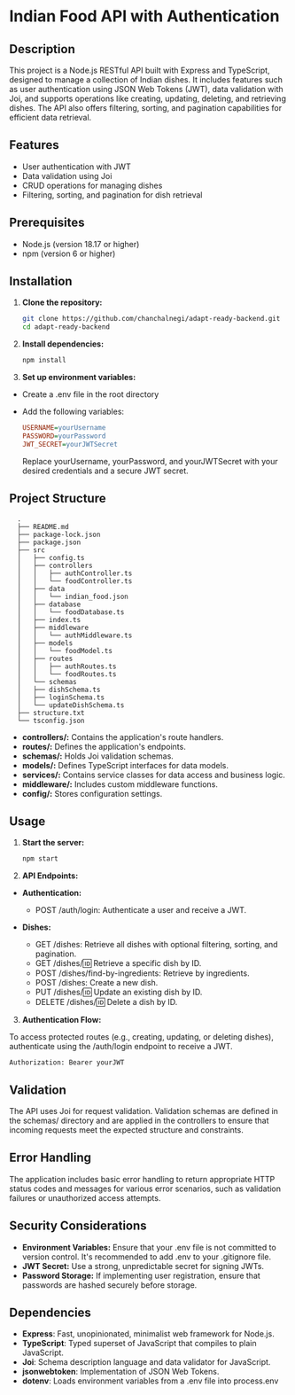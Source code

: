 # Indian Food API with Authentication

## Description

This project is a Node.js RESTful API built with Express and TypeScript, designed to manage a collection of Indian dishes. It includes features such as user authentication using JSON Web Tokens (JWT), data validation with Joi, and supports operations like creating, updating, deleting, and retrieving dishes. The API also offers filtering, sorting, and pagination capabilities for efficient data retrieval.

## Features

- User authentication with JWT
- Data validation using Joi
- CRUD operations for managing dishes
- Filtering, sorting, and pagination for dish retrieval

## Prerequisites

- Node.js (version 18.17 or higher)
- npm (version 6 or higher)

## Installation

1. **Clone the repository:**

   ```bash
   git clone https://github.com/chanchalnegi/adapt-ready-backend.git
   cd adapt-ready-backend
   ```

2. **Install dependencies:**

   ```bash
   npm install
   ```

3. **Set up environment variables:**

- Create a .env file in the root directory
- Add the following variables:

  ```ini
  USERNAME=yourUsername
  PASSWORD=yourPassword
  JWT_SECRET=yourJWTSecret
  ```

  Replace yourUsername, yourPassword, and yourJWTSecret with your desired credentials and a secure JWT secret.

## Project Structure

```plsql
  .
  ├── README.md
  ├── package-lock.json
  ├── package.json
  ├── src
  │   ├── config.ts
  │   ├── controllers
  │   │   ├── authController.ts
  │   │   └── foodController.ts
  │   ├── data
  │   │   └── indian_food.json
  │   ├── database
  │   │   └── foodDatabase.ts
  │   ├── index.ts
  │   ├── middleware
  │   │   └── authMiddleware.ts
  │   ├── models
  │   │   └── foodModel.ts
  │   ├── routes
  │   │   ├── authRoutes.ts
  │   │   └── foodRoutes.ts
  │   └── schemas
  │   ├── dishSchema.ts
  │   ├── loginSchema.ts
  │   └── updateDishSchema.ts
  ├── structure.txt
  └── tsconfig.json
```

- **controllers/:** Contains the application's route handlers.
- **routes/:** Defines the application's endpoints.
- **schemas/:** Holds Joi validation schemas.
- **models/:** Defines TypeScript interfaces for data models.
- **services/:** Contains service classes for data access and business logic.
- **middleware/:** Includes custom middleware functions.
- **config/:** Stores configuration settings.

## Usage

1. **Start the server:**

   ```bash
   npm start
   ```

2. **API Endpoints:**

- **Authentication:**

  - POST /auth/login: Authenticate a user and receive a JWT.

- **Dishes:**
  - GET /dishes: Retrieve all dishes with optional filtering, sorting, and pagination.
  - GET /dishes/:id: Retrieve a specific dish by ID.
  - POST /dishes/find-by-ingredients: Retrieve by ingredients.
  - POST /dishes: Create a new dish.
  - PUT /dishes/:id: Update an existing dish by ID.
  - DELETE /dishes/:id: Delete a dish by ID.

3. **Authentication Flow:**

To access protected routes (e.g., creating, updating, or deleting dishes), authenticate using the /auth/login endpoint to receive a JWT.

```http
Authorization: Bearer yourJWT
```

## Validation

The API uses Joi for request validation. Validation schemas are defined in the schemas/ directory and are applied in the controllers to ensure that incoming requests meet the expected structure and constraints.

## Error Handling

The application includes basic error handling to return appropriate HTTP status codes and messages for various error scenarios, such as validation failures or unauthorized access attempts.

## Security Considerations

- **Environment Variables:** Ensure that your .env file is not committed to version control. It's recommended to add .env to your .gitignore file.
- **JWT Secret:** Use a strong, unpredictable secret for signing JWTs.
- **Password Storage:** If implementing user registration, ensure that passwords are hashed securely before storage.

## Dependencies

- **Express**: Fast, unopinionated, minimalist web framework for Node.js.
- **TypeScript**: Typed superset of JavaScript that compiles to plain JavaScript.
- **Joi**: Schema description language and data validator for JavaScript.
- **jsonwebtoken**: Implementation of JSON Web Tokens.
- **dotenv**: Loads environment variables from a .env file into process.env
